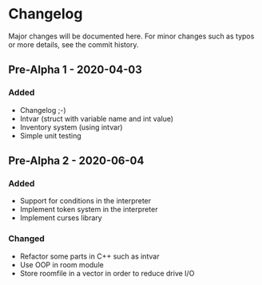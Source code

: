 # Changelog
Major changes will be documented here. For minor changes such as typos or more details, see the commit history.

## Pre-Alpha 1 - 2020-04-03

### Added

* Changelog ;-)
* Intvar (struct with variable name and int value)
* Inventory system (using intvar)
* Simple unit testing

## Pre-Alpha 2 - 2020-06-04

### Added

* Support for conditions in the interpreter
* Implement token system in the interpreter
* Implement curses library

### Changed

* Refactor some parts in C++ such as intvar
* Use OOP in room module
* Store roomfile in a vector in order to reduce drive I/O
